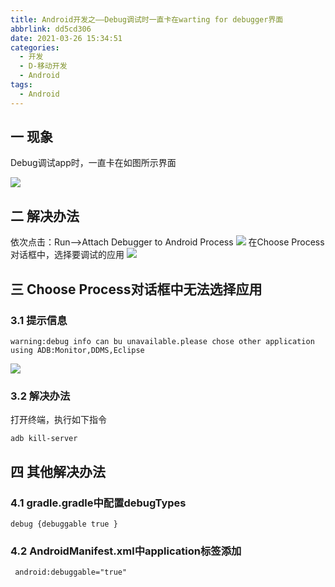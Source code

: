 ```yaml
---
title: Android开发之——Debug调试时一直卡在warting for debugger界面
abbrlink: dd5cd306
date: 2021-03-26 15:34:51
categories:
  - 开发
  - D-移动开发
  - Android
tags:
  - Android
---
```


## 一 现象

Debug调试app时，一直卡在如图所示界面

![][1]

<!--more-->
## 二 解决办法

依次点击：Run——>Attach Debugger to Android Process
![][2]
在Choose Process对话框中，选择要调试的应用
![][3]

## 三 Choose Process对话框中无法选择应用
### 3.1 提示信息

```
warning:debug info can bu unavailable.please chose other application using ADB:Monitor,DDMS,Eclipse
```
![][4]

### 3.2 解决办法

打开终端，执行如下指令

```
adb kill-server
```
## 四 其他解决办法

### 4.1 gradle.gradle中配置debugTypes

```
debug {debuggable true }
```

### 4.2 AndroidManifest.xml中application标签添加

```
 android:debuggable="true"
```

[1]:https://jsd.onmicrosoft.cn/gh/PGzxc/CDN/blog-android/android-debug-waiting.png
[2]:https://jsd.onmicrosoft.cn/gh/PGzxc/CDN/blog-android/android-debug-run-attach-debugger.png
[3]:https://jsd.onmicrosoft.cn/gh/PGzxc/CDN/blog-android/android-debug-choose-process.png
[4]:https://jsd.onmicrosoft.cn/gh/PGzxc/CDN/blog-android/android-debug-process-warning.png
